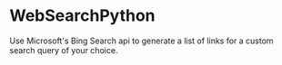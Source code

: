 # WebSearchPython

Use Microsoft's Bing Search api to generate a list of links for a custom search query of your choice.
